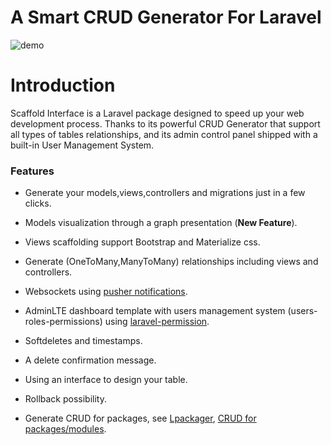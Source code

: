 # A Smart CRUD Generator For Laravel

![demo](http://i.imgur.com/65uhrP7.gif)

# Introduction

Scaffold Interface is a Laravel package designed to speed up your web development process. Thanks to its powerful CRUD Generator that support all types of tables relationships, and its admin control panel shipped with a built-in User Management System.

### Features

+ Generate your models,views,controllers and migrations just in a few clicks.

+ Models visualization through a graph presentation (**New Feature**).

+ Views scaffolding support Bootstrap and Materialize css.

+ Generate (OneToMany,ManyToMany) relationships including views and controllers.

+ Websockets using [pusher notifications](https://www.github.com/pusher).

+ AdminLTE dashboard template with users management system (users-roles-permissions) using [laravel-permission](https://github.com/spatie/laravel-permission).

+ Softdeletes and timestamps.

+ A delete confirmation message.

+ Using an interface to design your table.

+ Rollback possibility.

+ Generate CRUD for packages, see [Lpackager](https://github.com/amranidev/lpackager), [CRUD for packages/modules](http://amranidev.github.io/blog/site/crud-generator-for-packages/).